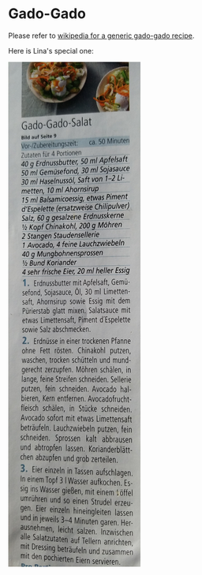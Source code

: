 # Gado-Gado

Please refer to [wikipedia for a generic gado-gado recipe](https://en.wikipedia.org/wiki/Gado-gado).

Here is Lina's special one:

![gado-gado](img/gado_gado_salad.jpg)
